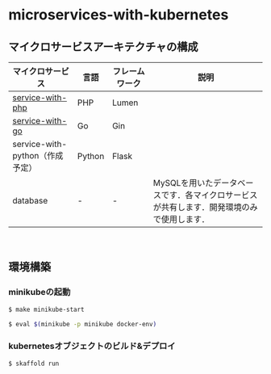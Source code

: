 # microservices-with-kubernetes

## マイクロサービスアーキテクチャの構成

| マイクロサービス            | 言語 | フレームワーク | 説明                                                         |
| --------------------------- | ---- | -------------- | ------------------------------------------------------------ |
| [service-with-php](https://github.com/hiroki-it/microservices-with-kubernetes/tree/main/src/service-with-php) | PHP  | Lumen          |                                                              |
| [service-with-go](https://github.com/hiroki-it/microservices-with-kubernetes/tree/main/src/service-with-go) | Go   | Gin            |                                                              |
| service-with-python（作成予定） | Python | Flask | |
| database                    | -    | -              | MySQLを用いたデータベースです．各マイクロサービスが共有します．開発環境のみで使用します． |

<br>

## 環境構築

### minikubeの起動

```bash
$ make minikube-start

$ eval $(minikube -p minikube docker-env)
```

### kubernetesオブジェクトのビルド&デプロイ

```bash
$ skaffold run
```
